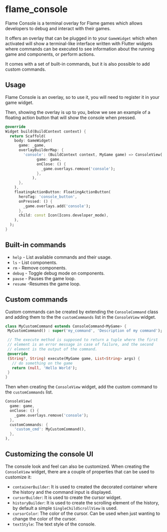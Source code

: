 # flame_console

Flame Console is a terminal overlay for Flame games which allows developers to debug and interact
with their games.

It offers an overlay that can be plugged in to your `GameWidget` which when activated will show a
terminal-like interface written with Flutter widgets where commands can be executed to see
information about the running game and components, or perform actions.

It comes with a set of built-in commands, but it is also possible to add custom commands.


## Usage

Flame Console is an overlay, so to use it, you will need to register it in your game widget.

Then, showing the overlay is up to you, below we see an example of a floating action button that will
show the console when pressed.

```dart
@override
Widget build(BuildContext context) {
  return Scaffold(
    body: GameWidget(
      game: _game,
      overlayBuilderMap: {
        'console': (BuildContext context, MyGame game) => ConsoleView(
              game: game,
              onClose: () {
                _game.overlays.remove('console');
              },
            ),
      },
    ),
    floatingActionButton: FloatingActionButton(
      heroTag: 'console_button',
      onPressed: () {
        _game.overlays.add('console');
      },
      child: const Icon(Icons.developer_mode),
    ),
  );
}
```


## Built-in commands

- `help` - List available commands and their usage.
- `ls` - List components.
- `rm` - Remove components.
- `debug` - Toggle debug mode on components.
- `pause` - Pauses the game loop.
- `resume` -Resumes the game loop.


## Custom commands

 Custom commands can be created by extending the `ConsoleCommand` class and adding them to the
 the `customCommands` list in the `ConsoleView` widget.

 ```dart
class MyCustomCommand extends ConsoleCommand<MyGame> {
  MyCustomCommand() : super('my_command', 'Description of my command');

  // The execute method is supposed to return a tuple where the first
  // element is an error message in case of failure, and the second
  // element is the output of the command.
  @override
  (String?, String) execute(MyGame game, List<String> args) {
    // do something on the game
    return (null, 'Hello World');
  }
}
```

Then when creating the `ConsoleView` widget, add the custom command to the `customCommands` list.

```dart
ConsoleView(
  game: game,
  onClose: () {
    _game.overlays.remove('console');
  },
  customCommands: {
    'custom_cmd': MyCustomCommand(),
  },
),
```


## Customizing the console UI

The console look and feel can also be customized. When creating the `ConsoleView` widget, there are
a couple of properties that can be used to customize it:

- `containerBuilder`: It is used to created the decorated container where the history and the
command input is displayed.
- `cursorBuilder`: It is used to create the cursor widget.
- `historyBuilder`: It is used to create the scrolling element of the history, by default a simple
`SingleChildScrollView` is used.
- `cursorColor`: The color of the cursor. Can be used when just wanting to change the color
of the cursor.
- `textStyle`: The text style of the console.


